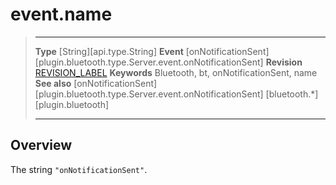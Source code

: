 # event.name

> --------------------- ------------------------------------------------------------------------------------------
> __Type__              [String][api.type.String]
> __Event__             [onNotificationSent][plugin.bluetooth.type.Server.event.onNotificationSent]
> __Revision__          [REVISION_LABEL](REVISION_URL)
> __Keywords__          Bluetooth, bt, onNotificationSent, name
> __See also__          [onNotificationSent][plugin.bluetooth.type.Server.event.onNotificationSent]
>						[bluetooth.*][plugin.bluetooth]
> --------------------- ------------------------------------------------------------------------------------------

## Overview

The string `"onNotificationSent"`.